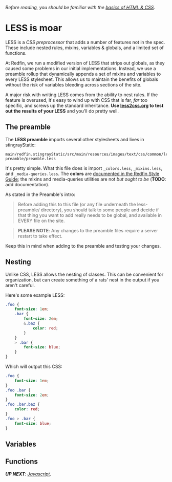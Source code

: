 *Before reading, you should be familiar with the [basics of HTML & CSS](https://github.com/egid/training/blob/master/frontend/Front%20End%20101%20-%20HTML%20and%20CSS.md)*.

# LESS is moar

LESS is a *CSS preprocessor* that adds a number of features not in the spec. These include nested rules, mixins, variables & globals, and a limited set of functions. 

At Redfin, we run a modified version of LESS that strips out globals, as they caused some problems in our initial implementations. Instead, we use a preamble rollup that dynamically appends a set of mixins and variables to every LESS stylesheet. This allows us to maintain the benefits of globals without the risk of variables bleeding across sections of the site.

A major risk with writing LESS comes from the ability to nest rules. If the feature is overused, it's easy to wind up with CSS that is far, *far* too specific, and screws up the standard inheritance. **Use [less2css.org](http://less2css.org) to test out the results of your LESS** and you'll do pretty well.


## The preamble

The **LESS preamble** imports several other stylesheets and lives in stingrayStatic:

    main/redfin.stingrayStatic/src/main/resources/images/text/css/common/less-preamble/preamble.less

It's pretty simple. What this file does is import `_colors.less`, `_mixins.less`, and `_media-queries.less`. The **colors** are [documented in the Redfin Style Guide](rsg-colors); the mixins and media-queries utilities are not *but ought to be* (**TODO**: add documentation).

As stated in the Preamble's intro:

>  Before adding this to this file (or any file underneath the less-preamble/ directory), you should talk to some people and decide if that thing you want to add really needs to be global, and available in EVERY file on the site.

> **PLEASE NOTE**: Any changes to the preamble files require a server restart to take effect.

Keep this in mind when adding to the preamble and testing your changes.


## Nesting

Unlike CSS, LESS allows the nesting of classes. This can be convenient for organization, but can create something of a rats' nest in the output if you aren't careful.

Here's some example LESS:
````css
.foo {
	font-size: 1em;
	.bar {
		font-size: 2em;
		&.baz {
			color: red;
		}
	}
	> .bar {
		font-size: blue;
	}
}
````
Which will output this CSS:
````css
.foo {
	font-size: 1em;
}
.foo .bar {
	font-size: 2em;
}
.foo .bar.baz {
	color: red;
}
.foo > .bar {
	font-size: blue;
}
````




## Variables




## Functions







***UP NEXT**: [Javascript](https://github.com/egid/training/blob/master/frontend/Javascript.md)*.
